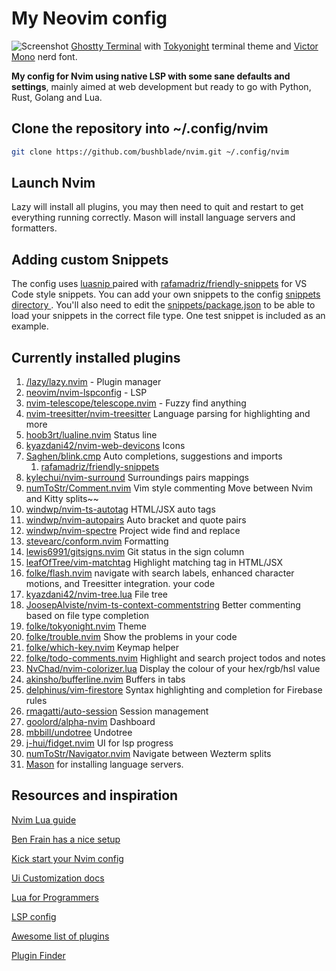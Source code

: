 # My Neovim config

![Screenshot](https://res.cloudinary.com/bushblade/image/upload/w_1000/nvim-tokyo-night_t62g3p.webp)
[Ghostty Terminal](https://ghostty.org/) with [Tokyonight](https://github.com/folke/tokyonight.nvim) terminal theme and [Victor Mono](https://github.com/ryanoasis/nerd-fonts/tree/master/patched-fonts/VictorMono) nerd font.

**My config for Nvim using native LSP with some sane defaults and settings**, mainly
aimed at web development but ready to go with Python, Rust, Golang and Lua.

## Clone the repository into ~/.config/nvim

```bash
git clone https://github.com/bushblade/nvim.git ~/.config/nvim
```

## Launch Nvim

Lazy will install all plugins, you may then need to quit and restart to get
everything running correctly.
Mason will install language servers and formatters.

## Adding custom Snippets

The config uses [ luasnip ](https://github.com/saadparwaiz1/cmp_luasnip) paired
with [rafamadriz/friendly-snippets](https://github.com/rafamadriz/friendly-snippets) for VS Code style snippets.
You can add your own snippets to the config [ snippets directory ](./snippets).
You'll also need to edit the [snippets/package.json](./snippets/package.json) to
be able to load your snippets in the correct file type.
One test snippet is included as an example.

## Currently installed plugins

1. [/lazy/lazy.nvim](https://github.com/folke/lazy.nvim.git) - Plugin manager
2. [neovim/nvim-lspconfig](https://github.com/neovim/nvim-lspconfig) - LSP
3. [nvim-telescope/telescope.nvim](https://github.com/nvim-telescope/telescope.nvim) - Fuzzy find anything
4. [nvim-treesitter/nvim-treesitter](https://github.com/nvim-treesitter/nvim-treesitter) Language parsing for highlighting and more
5. [hoob3rt/lualine.nvim](https://github.com/hoob3rt/lualine.nvim) Status line
6. [kyazdani42/nvim-web-devicons](https://github.com/kyazdani42/nvim-web-devicons) Icons
7. [Saghen/blink.cmp](https://cmp.saghen.dev/) Auto completions, suggestions and imports
   1. [rafamadriz/friendly-snippets](https://github.com/rafamadriz/friendly-snippets)
8. [kylechui/nvim-surround](https://github.com/kylechui/nvim-surround) Surroundings
   pairs mappings
9. [numToStr/Comment.nvim](https://github.com/numToStr/Comment.nvim) Vim style
   commenting
   Move between Nvim and Kitty splits~~
10. [windwp/nvim-ts-autotag](https://github.com/windwp/nvim-ts-autotag) HTML/JSX
    auto tags
11. [windwp/nvim-autopairs](https://github.com/windwp/nvim-autopairs) Auto bracket
    and quote pairs
12. [windwp/nvim-spectre](https://github.com/windwp/nvim-spectre) Project wide
    find and replace
13. [stevearc/conform.nvim](https://github.com/stevearc/conform.nvim)
    Formatting
14. [lewis6991/gitsigns.nvim](https://github.com/lewis6991/gitsigns.nvim) Git status
    in the sign column
15. [leafOfTree/vim-matchtag](https://github.com/leafOfTree/vim-matchtag)
    Highlight matching tag in HTML/JSX
16. [folke/flash.nvim](https://github.com/folke/flash.nvim) navigate with search labels, enhanced character motions, and Treesitter integration.
    your code
17. [kyazdani42/nvim-tree.lua](https://github.com/kyazdani42/nvim-tree.lua) File
    tree
18. [JoosepAlviste/nvim-ts-context-commentstring](https://github.com/JoosepAlviste/nvim-ts-context-commentstring) Better commenting based on file type
    completion
19. [folke/tokyonight.nvim](https://github.com/folke/tokyonight.nvim) Theme
20. [folke/trouble.nvim](https://github.com/folke/trouble.nvim) Show the problems
    in your code
21. [folke/which-key.nvim](https://github.com/folke/which-key.nvim) Keymap helper
22. [folke/todo-comments.nvim](https://github.com/folke/todo-comments.nvim)
    Highlight and search project todos and notes
23. [NvChad/nvim-colorizer.lua](https://github.com/NvChad/nvim-colorizer.lua)
    Display the colour of your hex/rgb/hsl value
24. [akinsho/bufferline.nvim](https://github.com/akinsho/bufferline.nvim) Buffers
    in tabs
25. [delphinus/vim-firestore](https://github.com/delphinus/vim-firestore) Syntax
    highlighting and completion for Firebase rules
26. [rmagatti/auto-session](https://github.com/rmagatti/auto-session) Session
    management
27. [goolord/alpha-nvim](https://github.com/goolord/alpha-nvim) Dashboard
28. [mbbill/undotree](https://github.com/mbbill/undotree) Undotree
29. [j-hui/fidget.nvim](https://github.com/j-hui/fidget.nvim,) UI for lsp
    progress
30. [numToStr/Navigator.nvim](https://github.com/numToStr/Navigator.nvim)
    Navigate between Wezterm splits
31. [Mason](https://github.com/williamboman/mason.nvim) for installing language
    servers.

## Resources and inspiration

[Nvim Lua guide](https://github.com/nanotee/nvim-lua-guide)

[Ben Frain has a nice setup](https://gist.github.com/benfrain/97f2b91087121b2d4ba0dcc4202d252f)

[Kick start your Nvim config](https://github.com/nvim-lua/kickstart.nvim)

[Ui Customization docs](https://github.com/neovim/nvim-lspconfig/wiki/UI-customization#change-diagnostic-symbols-in-the-sign-column-gutter)

[Lua for Programmers](https://ebens.me/post/lua-for-programmers-part-1/)

[LSP config](https://github.com/neovim/nvim-lspconfig/blob/master/doc/server_configurations.md)

[Awesome list of plugins](https://github.com/rockerBOO/awesome-neovim)

[Plugin Finder](https://neovimcraft.com/)
